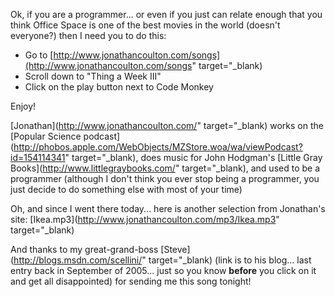 Ok, if you are a programmer... or even if you just can relate enough that you think Office Space is one of the best movies in the world (doesn't everyone?) then I need you to do this:

  * Go to [http://www.jonathancoulton.com/songs](http://www.jonathancoulton.com/songs" target="_blank)
  * Scroll down to "Thing a Week III"
  * Click on the play button next to Code Monkey

Enjoy!

[Jonathan](http://www.jonathancoulton.com/" target="_blank) works on the [Popular Science podcast](http://phobos.apple.com/WebObjects/MZStore.woa/wa/viewPodcast?id=154114341" target="_blank), does music for John Hodgman's [Little Gray Books](http://www.littlegraybooks.com/" target="_blank), and used to be a programmer (although I don't think you ever stop being a programmer, you just decide to do something else with most of your time)

Oh, and since I went there today... here is another selection from Jonathan's site: [Ikea.mp3](http://www.jonathancoulton.com/mp3/Ikea.mp3" target="_blank)

And thanks to my great-grand-boss [Steve](http://blogs.msdn.com/scellini/" target="_blank) (link is to his blog... last entry back in September of 2005... just so you know **before** you click on it and get all disappointed) for sending me this song tonight!
